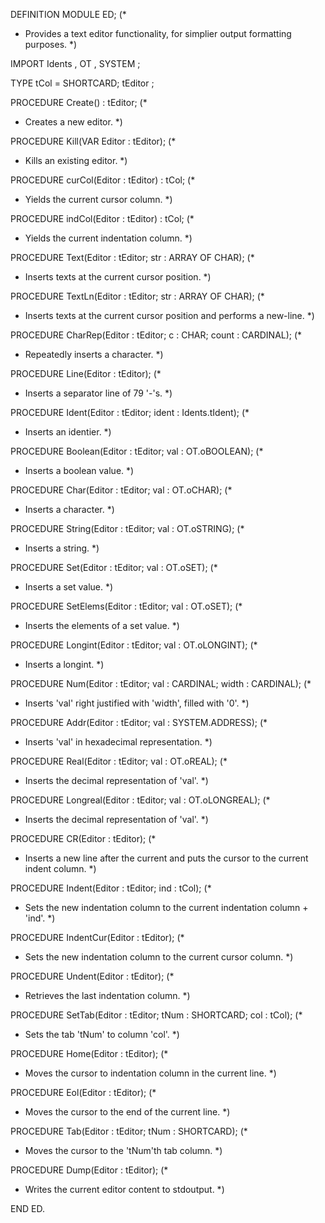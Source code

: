 DEFINITION MODULE ED; 
(*
 * Provides a text editor functionality, for simplier output formatting purposes.
 *)

IMPORT Idents     ,
       OT         ,
       SYSTEM     ;

TYPE   tCol       = SHORTCARD;
       tEditor    ;

PROCEDURE Create() : tEditor;
(*
 * Creates a new editor.
 *)

PROCEDURE Kill(VAR Editor : tEditor);
(*
 * Kills an existing editor.
 *)

PROCEDURE curCol(Editor : tEditor) : tCol;
(*
 * Yields the current cursor column.
 *)

PROCEDURE indCol(Editor : tEditor) : tCol;
(*
 * Yields the current indentation column.
 *)

PROCEDURE Text(Editor : tEditor; str : ARRAY OF CHAR);
(*
 * Inserts texts at the current cursor position.
 *)

PROCEDURE TextLn(Editor : tEditor; str : ARRAY OF CHAR);
(*
 * Inserts texts at the current cursor position and performs a new-line.
 *)

PROCEDURE CharRep(Editor : tEditor; c : CHAR; count : CARDINAL);
(*
 * Repeatedly inserts a character. 
 *)

PROCEDURE Line(Editor : tEditor);
(*
 * Inserts a separator line of 79 '-'s.
 *)

PROCEDURE Ident(Editor : tEditor; ident : Idents.tIdent);
(*
 * Inserts an identier.
 *)

PROCEDURE Boolean(Editor : tEditor; val : OT.oBOOLEAN);
(*
 * Inserts a boolean value.
 *)

PROCEDURE Char(Editor : tEditor; val : OT.oCHAR);
(*
 * Inserts a character.
 *)

PROCEDURE String(Editor : tEditor; val : OT.oSTRING);
(*
 * Inserts a string.
 *)

PROCEDURE Set(Editor : tEditor; val : OT.oSET);
(*
 * Inserts a set value.
 *)

PROCEDURE SetElems(Editor : tEditor; val : OT.oSET);
(*
 * Inserts the elements of a set value.
 *)

PROCEDURE Longint(Editor : tEditor; val : OT.oLONGINT);
(*
 * Inserts a longint.
 *)

PROCEDURE Num(Editor : tEditor; val : CARDINAL; width : CARDINAL);
(*
 * Inserts 'val' right justified with 'width', filled with '0'.
 *)

PROCEDURE Addr(Editor : tEditor; val : SYSTEM.ADDRESS);
(*
 * Inserts 'val' in hexadecimal representation.
 *)

PROCEDURE Real(Editor : tEditor; val : OT.oREAL);
(*
 * Inserts the decimal representation of 'val'.
 *)

PROCEDURE Longreal(Editor : tEditor; val : OT.oLONGREAL);
(*
 * Inserts the decimal representation of 'val'.
 *)

PROCEDURE CR(Editor : tEditor);
(*
 * Inserts a new line after the current and puts the cursor to the current indent column.
 *)

PROCEDURE Indent(Editor : tEditor; ind : tCol);
(*
 * Sets the new indentation column to the current indentation column + 'ind'.
 *)

PROCEDURE IndentCur(Editor : tEditor);
(*
 * Sets the new indentation column to the current cursor column.
 *)

PROCEDURE Undent(Editor : tEditor);
(*
 * Retrieves the last indentation column.
 *)

PROCEDURE SetTab(Editor : tEditor; tNum : SHORTCARD; col : tCol);
(*
 * Sets the tab 'tNum' to column 'col'.
 *)

PROCEDURE Home(Editor : tEditor);
(*
 * Moves the cursor to indentation column in the current line.
 *)

PROCEDURE Eol(Editor : tEditor);
(*
 * Moves the cursor to the end of the current line.
 *)

PROCEDURE Tab(Editor : tEditor; tNum : SHORTCARD);
(*
 * Moves the cursor to the 'tNum'th tab column.
 *)

PROCEDURE Dump(Editor : tEditor);
(*
 * Writes the current editor content to stdoutput.
 *)

END ED.

